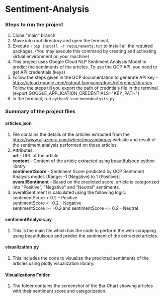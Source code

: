 # Sentiment-Analysis

### Steps to run the project
1. Clone "main" branch
2. Move into root directory and open the terminal.
3. Execute - ```pip install -r requirements.txt``` to install all the required packages. (You may execute this command by creating and activating virtual environment on your machine)
4. This project uses Google Cloud NLP Sentiment Analysis Model to predict the sentiments of the articles. To use the GCP API, you need to get API credentials (keys)
5. Follow the steps given in the GCP documentation to generate API key - https://cloud.google.com/natural-language/docs/reference/libraries. Follow the steps till you export the path of credntials file in the terminal. (export GOOGLE_APPLICATION_CREDENTIALS="KEY_PATH")
6. In the terminal, run ```python3 sentimentAnalysis.py```

### Summary of the project files
#### **articles.json**
1. File contains the details of the articles extracted from the https://www.aljazeera.com/where/mozambique/ website and result of the sentiment analysis performed on these articles. 
2. Attributes: <br />
   **url** - URL of the article <br />
   **content** - Content of the article extracted using beautifulsoup python library. <br />
   **sentimentScore** - Sentiment Score predicted by GCP Sentiment Analysis model. [Range: -1 (Negative)  to 1 (Positive)] <br />
   **overallSentiment** - Based on the predicted score, article is categorized into "Positive", "Negative" and "Neutral" sentiments.
3. overallSentiment is calculated using the following logic: <br />
   sentimentScore > 0.2 - Positive <br />
   sentimentScore < -0.2 - Negative <br />
   sentimentScore >= -0.2 and sentimentScore <= 0.2 - Neutral <br />

#### **sentimentAnalysis.py**
1. This is the main file which has the code to perform the web scrapping using beautifulsoup and predict the sentiment of the extracted articles.

#### **visualization.py**
1. This includes the code to visualize the predicted sentiments of the articles using plotly visualization library.

#### **Visualizations Folder**
1. The folder contains the screenshot of the Bar Chart showing articles with their sentiment score and categorization.